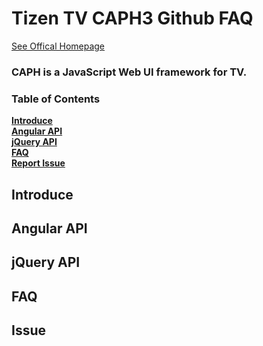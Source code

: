 # Tizen TV CAPH3 Github FAQ

[See Offical Homepage](https://developer.samsung.com/onlinedocs/tv/caphdocs/index.html)

### CAPH is a JavaScript Web UI framework for TV.

### Table of Contents
**[Introduce](#introduce)**<br>
**[Angular API](#angular-api)**<br>
**[jQuery API](#jquery-api)**<br>
**[FAQ](#faq)**<br>
**[Report Issue](#issue)**<br>

## Introduce

## Angular API

## jQuery API

## FAQ

## Issue

